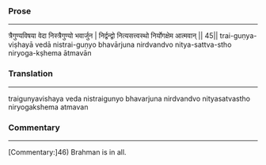 ### Prose 
 --- 
त्रैगुण्यविषया वेदा निस्त्रैगुण्यो भवार्जुन |
निर्द्वन्द्वो नित्यसत्त्वस्थो निर्योगक्षेम आत्मवान् || 45||
trai-guṇya-viṣhayā vedā nistrai-guṇyo bhavārjuna
nirdvandvo nitya-sattva-stho niryoga-kṣhema ātmavān

### Translation 
 --- 
traigunyavishaya veda nistraigunyo bhavarjuna nirdvandvo nityasatvastho niryogakshema atmavan

### Commentary 
 --- 
[Commentary:]46) Brahman is in all.